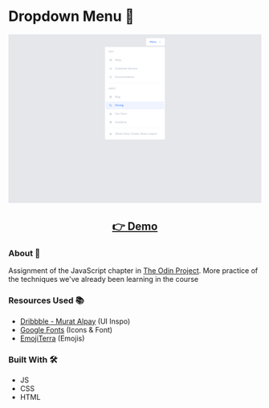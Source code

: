 # Dropdown Menu 📑

<p align="center">
  <img src="screenshot/screenshot.png" width="650px" alt="screenshot">
</p>
<h2 align="center">
  <a href="https://nightrunner4.github.io/drop-down-menu">👉 Demo</a>
</h2>

### About 📖

Assignment of the JavaScript chapter in [The Odin Project](https://www.theodinproject.com). More practice of the techniques we've already been learning in the course

### Resources Used 📚

- [Dribbble - Murat Alpay](https://dribbble.com/shots/15582954-Little-Big-Details-1-Menu-Drop) (UI Inspo)
- [Google Fonts](https://fonts.google.com) (Icons & Font)
- [EmojiTerra](https://emojiterra.com/) (Emojis)

### Built With 🛠️

- JS
- CSS
- HTML
